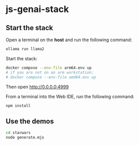 # js-genai-stack

## Start the stack

Open a terminal on the **host** and run the following command:
```bash
ollama run llama2
```

Start the stack:
```bash
docker compose --env-file arm64.env up
# if you are not on an arm workstation: 
# docker compose --env-file amd64.env up
```
Then open http://0.0.0.0:4999

From a terminal into the Web IDE, run the following command:
```bash
npm install
```

## Use the demos

```bash
cd starwars
node generate.mjs
```

